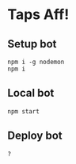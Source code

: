 # Taps Aff!

## Setup bot

```
npm i -g nodemon
npm i
```

## Local bot

```
npm start
```

## Deploy bot

```
?
```
